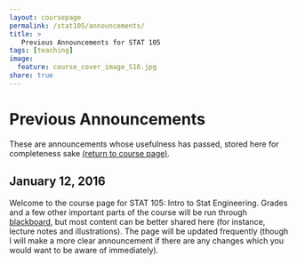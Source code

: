 ```yaml
---
layout: coursepage
permalink: /stat105/announcements/
title: >
   Previous Announcements for STAT 105
tags: [teaching]
image:
  feature: course_cover_image_S16.jpg
share: true
---
```



# Previous Announcements

These are announcements whose usefulness has passed, stored here for completeness sake [(return to course page)](https://imouzon.github.io/stat105).

## January 12, 2016

Welcome to the course page for STAT 105: Intro to Stat Engineering. 
Grades and a few other important parts of the course will be run through [blackboard](https://bb.its.iastate.edu/), but most content can be better shared here (for instance, lecture notes and illustrations).
The page will be updated frequently (though I will make a more clear announcement if there are any changes which you would want to be aware of immediately).
